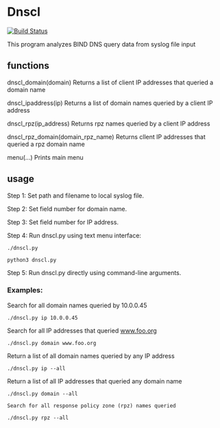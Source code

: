 # Dnscl

[![Build Status](http://jenkins.zentrader1618.com/buildStatus/icon?job=GitHub+-+mark-w-hunter%2Fdnscl%2Fdevel&style=plastic)](http://jenkins.zentrader1618.com/job/GitHub%20-%20mark-w-hunter/job/dnscl/job/devel/)
 
This program analyzes BIND DNS query data from syslog file input

## functions

dnscl_domain(domain)
    Returns a list of client IP addresses that queried a domain name
    
dnscl_ipaddress(ip)
    Returns a list of domain names queried by a client IP address
    
dnscl_rpz(ip_address)
    Returns rpz names queried by a client IP address
    
dnscl_rpz_domain(domain_rpz_name)
    Returns cllent IP addresses that queried a rpz domain name

menu(...)
    Prints main menu

## usage

Step 1: Set path and filename to local syslog file.

Step 2: Set field number for domain name.

Step 3: Set field number for IP address.

Step 4: Run dnscl.py using text menu interface:
```
./dnscl.py
``` 
```
python3 dnscl.py
```
Step 5: Run dnscl.py directly using command-line arguments.

### Examples:

Search for all domain names queried by 10.0.0.45
```
./dnscl.py ip 10.0.0.45
```
Search for all IP addresses that queried www.foo.org
```   
./dnscl.py domain www.foo.org
```
Return a list of all domain names queried by any IP address
```
./dnscl.py ip --all
```
Return a list of all IP addresses that queried any domain name
```
./dnscl.py domain --all 

Search for all response policy zone (rpz) names queried

./dnscl.py rpz --all
